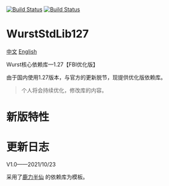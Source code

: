 [![Build Status](http://peeeq.de/hudson/job/StdLib2/badge/icon)](http://peeeq.de/hudson/job/StdLib2/) [![Build Status](https://travis-ci.org/wurstscript/WurstStdlib2.svg?branch=master)](https://travis-ci.org/wurstscript/WurstStdlib2)
# WurstStdLib127
[中文](https://github.com/fbicirno/WurstStdlib2/README.md)  [English](https://github.com/fbicirno/WurstStdlib2/README_EN.md)

Wurst核心依赖库—1.27【FBI优化版】

由于国内使用1.27版本，与官方的更新脱节，现提供优化版依赖库。

> 个人将会持续优化，修改库的内容。

# 新版特性



# 更新日志

V1.0——2021/10/23

采用了[鹿力半仙](https://github.com/yefq) 的依赖库为模板。




